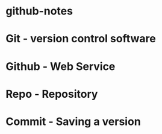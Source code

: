 # github-notes
# Git - version control software
# Github - Web Service
# Repo - Repository
# Commit - Saving a version

